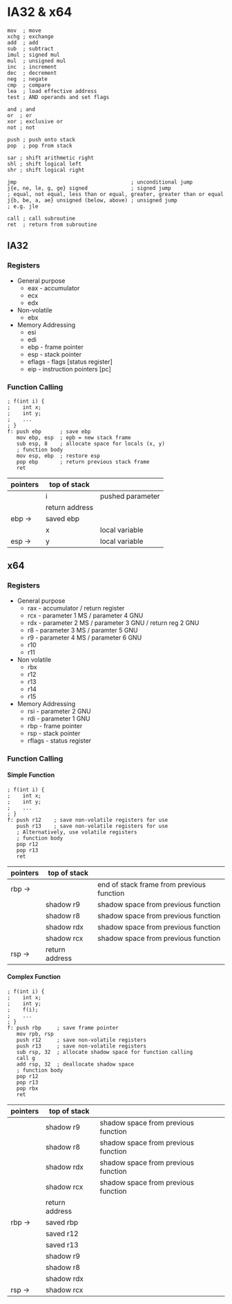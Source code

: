 # IA32 & x64
```Assembly
mov  ; move
xchg ; exchange
add  ; add
sub  ; subtract
imul ; signed mul
mul  ; unsigned mul
inc  ; increment
dec  ; decrement
neg  ; negate
cmp  ; compare
lea  ; load effective address
test ; AND operands and set flags

and ; and
or  ; or
xor ; exclusive or
not ; not

push ; push onto stack
pop  ; pop from stack

sar ; shift arithmetic right
shl ; shift logical left
shr ; shift logical right

jmp                                     ; unconditional jump
j{e, ne, le, g, ge} signed              ; signed jump
; equal, not equal, less than or equal, greater, greater than or equal
j{b, be, a, ae} unsigned (below, above) ; unsigned jump
; e.g. jle

call ; call subroutine
ret  ; return from subroutine
```

## IA32
### Registers
- General purpose
    - eax - accumulator
    - ecx
    - edx
- Non-volatile
    - ebx
- Memory Addressing
    - esi
	- edi
	- ebp - frame pointer
	- esp - stack pointer
	- eflags - flags [status register]
	- eip - instruction pointers [pc]

### Function Calling
```Assembly
; f(int i) {
;    int x;
;    int y;
;    ...
; }
f: push ebp      ; save ebp
   mov ebp, esp  ; epb = new stack frame
   sub esp, 8    ; allocate space for locals (x, y)
   ; function body
   mov esp, ebp  ; restore esp
   pop ebp       ; return previous stack frame
   ret
```
|pointers|top of stack| |
|-|-|-|
| |i|pushed parameter|
| |return address||
|ebp ->|saved ebp||
| |x|local variable|
|esp ->|y|local variable|

## x64
### Registers
- General purpose
    - rax - accumulator / return register
	- rcx - parameter 1 MS / parameter 4 GNU
	- rdx - parameter 2 MS / parameter 3 GNU / return reg 2 GNU
	- r8 - parameter 3 MS / paramter 5 GNU
	- r9 - parameter 4 MS / parameter 6 GNU
	- r10
	- r11
- Non volatile
	- rbx
	- r12
	- r13
	- r14
	- r15
- Memory Addressing
    - rsi - parameter 2 GNU
	- rdi - parameter 1 GNU
	- rbp - frame pointer
	- rsp - stack pointer
	- rflags - status register

### Function Calling
#### Simple Function
``` Assembly
; f(int i) {
;    int x;
;    int y;
;    ...
; }
f: push r12    ; save non-volatile registers for use
   push r13    ; save non-volatile registers for use
   ; Alternatively, use volatile registers
   ; function body
   pop r12
   pop r13
   ret
```

|pointers|top of stack| |
|-|-|-|
|rbp ->| |end of stack frame from previous function|
| |shadow r9|shadow space from previous function|
| |shadow r8|shadow space from previous function|
| |shadow rdx|shadow space from previous function|
| |shadow rcx|shadow space from previous function|
|rsp ->|return address| |

#### Complex Function
``` Assembly
; f(int i) {
;    int x;
;    int y;
;    f(i);
;    ...
; }
f: push rbp     ; save frame pointer
   mov rpb, rsp
   push r12     ; save non-volatile registers
   push r13     ; save non-volatile registers
   sub rsp, 32  ; allocate shadow space for function calling
   call g
   add rsp, 32  ; deallocate shadow space
   ; function body
   pop r12
   pop r13
   pop rbx
   ret
```

|pointers|top of stack| |
|-|-|-|
| |shadow r9|shadow space from previous function|
| |shadow r8|shadow space from previous function|
| |shadow rdx|shadow space from previous function|
| |shadow rcx|shadow space from previous function|
| |return address| |
|rbp ->| saved rbp| |
| |saved r12| |
| |saved r13| |
| |shadow r9| |
| |shadow r8| |
| |shadow rdx| |
|rsp ->|shadow rcx| |
